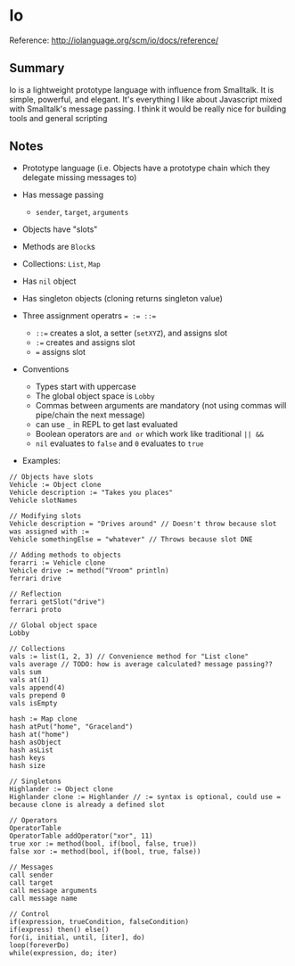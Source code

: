 Io
===

Reference: http://iolanguage.org/scm/io/docs/reference/

## Summary

Io is a lightweight prototype language with influence from Smalltalk. It is simple, powerful, and elegant. It's everything I like about Javascript mixed with Smalltalk's message passing. I think it would be really nice for building tools and general scripting

## Notes

* Prototype language (i.e. Objects have a prototype chain which they delegate missing messages to)
* Has message passing
  * `sender`, `target`, `arguments`
* Objects have "slots"
* Methods are `Block`s
* Collections: `List`, `Map`
* Has `nil` object
* Has singleton objects (cloning returns singleton value)
* Three assignment operatrs `= := ::=`
  * `::=` creates a slot, a setter (`setXYZ`), and assigns slot
  * `:=` creates and assigns slot
  * `=` assigns slot

* Conventions
  * Types start with uppercase
  * The global object space is `Lobby`
  * Commas between arguments are mandatory (not using commas will pipe/chain the next message)
  * can use `_` in REPL to get last evaluated
  * Boolean operators are `and or` which work like traditional `|| &&`
  * `nil` evaluates to `false` and `0` evaluates to `true`

* Examples:
```io
// Objects have slots
Vehicle := Object clone
Vehicle description := "Takes you places"
Vehicle slotNames

// Modifying slots
Vehicle description = "Drives around" // Doesn't throw because slot was assigned with :=
Vehicle somethingElse = "whatever" // Throws because slot DNE

// Adding methods to objects
ferarri := Vehicle clone
Vehicle drive := method("Vroom" println)
ferrari drive

// Reflection
ferrari getSlot("drive")
ferrari proto

// Global object space
Lobby

// Collections
vals := list(1, 2, 3) // Convenience method for "List clone"
vals average // TODO: how is average calculated? message passing??
vals sum
vals at(1)
vals append(4)
vals prepend 0
vals isEmpty

hash := Map clone
hash atPut("home", "Graceland")
hash at("home")
hash asObject
hash asList
hash keys
hash size

// Singletons
Highlander := Object clone
Highlander clone := Highlander // := syntax is optional, could use = because clone is already a defined slot

// Operators
OperatorTable
OperatorTable addOperator("xor", 11)
true xor := method(bool, if(bool, false, true))
false xor := method(bool, if(bool, true, false))

// Messages
call sender
call target
call message arguments
call message name

// Control
if(expression, trueCondition, falseCondition)
if(express) then() else()
for(i, initial, until, [iter], do)
loop(foreverDo)
while(expression, do; iter)
```
